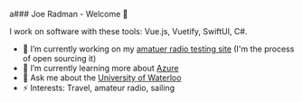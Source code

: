 a### Joe Radman - Welcome 👋

I work on software with these tools: Vue.js, Vuetify, SwiftUI, C#. 

- 🔭 I’m currently working on my <a href="https://hamtest.ca">amatuer radio testing site</a> (I'm the process of open sourcing it)
- 🌱 I’m currently learning more about <a href="https://azure.microsoft.com/en-ca/">Azure</a>
- 💬 Ask me about the <a href="https://uwaterloo.ca">University of Waterloo</a>
- ⚡ Interests: Travel, amateur radio, sailing 
